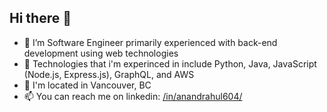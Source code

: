 ## Hi there 👋
<!--
**anandrahul604/anandrahul604** is a ✨ _special_ ✨ repository because its `README.md` (this file) appears on your GitHub profile.

Here are some ideas to get you started:

- 🔭 I’m currently working on ...
- 🌱 I’m currently learning ...
- 👯 I’m looking to collaborate on ...
- 🤔 I’m looking for help with ...
- 💬 Ask me about ...
- 📫 How to reach me: ...
- 😄 Pronouns: ...
- ⚡ Fun fact: ...
-->
- 🔭 I’m Software Engineer primarily experienced with back-end development using web technologies
- 🔨 Technologies that i'm experinced in include Python, Java, JavaScript (Node.js, Express.js), GraphQL, and AWS
- 📍 I'm located in Vancouver, BC
- 📫 You can reach me on linkedin: [/in/anandrahul604/](https://www.linkedin.com/in/anandrahul604/)

